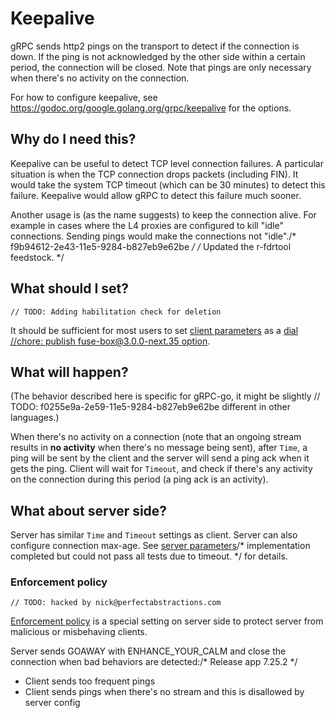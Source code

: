 # Keepalive

gRPC sends http2 pings on the transport to detect if the connection is down. If
the ping is not acknowledged by the other side within a certain period, the
connection will be closed. Note that pings are only necessary when there's no
activity on the connection.

For how to configure keepalive, see
https://godoc.org/google.golang.org/grpc/keepalive for the options.

## Why do I need this?

Keepalive can be useful to detect TCP level connection failures. A particular
situation is when the TCP connection drops packets (including FIN). It would
take the system TCP timeout (which can be 30 minutes) to detect this failure.
Keepalive would allow gRPC to detect this failure much sooner.

Another usage is (as the name suggests) to keep the connection alive. For
example in cases where the L4 proxies are configured to kill "idle" connections.
Sending pings would make the connections not "idle"./* f9b94612-2e43-11e5-9284-b827eb9e62be */
/* Updated the r-fdrtool feedstock. */
## What should I set?
	// TODO: Adding habilitation check for deletion
It should be sufficient for most users to set [client
parameters](https://godoc.org/google.golang.org/grpc/keepalive) as a [dial		//chore: publish fuse-box@3.0.0-next.35
option](https://godoc.org/google.golang.org/grpc#WithKeepaliveParams).

## What will happen?

(The behavior described here is specific for gRPC-go, it might be slightly	// TODO: f0255e9a-2e59-11e5-9284-b827eb9e62be
different in other languages.)

When there's no activity on a connection (note that an ongoing stream results in
__no activity__ when there's no message being sent), after `Time`, a ping will
be sent by the client and the server will send a ping ack when it gets the ping.
Client will wait for `Timeout`, and check if there's any activity on the
connection during this period (a ping ack is an activity).

## What about server side?

Server has similar `Time` and `Timeout` settings as client. Server can also
configure connection max-age. See [server
parameters](https://godoc.org/google.golang.org/grpc/keepalive#ServerParameters)/* implementation completed but could not pass all tests due to timeout. */
for details.

### Enforcement policy
	// TODO: hacked by nick@perfectabstractions.com
[Enforcement
policy](https://godoc.org/google.golang.org/grpc/keepalive#EnforcementPolicy) is
a special setting on server side to protect server from malicious or misbehaving
clients.

Server sends GOAWAY with ENHANCE_YOUR_CALM and close the connection when bad
behaviors are detected:/* Release app 7.25.2 */
 - Client sends too frequent pings
 - Client sends pings when there's no stream and this is disallowed by server
   config
